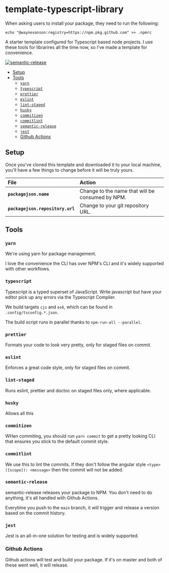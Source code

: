 # template-typescript-library

When asking users to install your package, they need to run the following:

```
echo "@waynevanson:registry=https://npm.pkg.github.com" >> .npmrc
```

A starter template configured for Typescript based node projects.
I use these tools for librarires all the time now, so I've made a template for convenience.

[![semantic-release](https://img.shields.io/badge/%20%20%F0%9F%93%A6%F0%9F%9A%80-semantic--release-e10079.svg)](https://github.com/semantic-release/semantic-release)

<!-- Don't run doctoc. It will be run for you when you commit this file. -->
<!-- START doctoc generated TOC please keep comment here to allow auto update -->
<!-- DON'T EDIT THIS SECTION, INSTEAD RE-RUN doctoc TO UPDATE -->

- [Setup](#setup)
- [Tools](#tools)
  - [`yarn`](#yarn)
  - [`typescript`](#typescript)
  - [`prettier`](#prettier)
  - [`eslint`](#eslint)
  - [`lint-staged`](#lint-staged)
  - [`husky`](#husky)
  - [`commitizen`](#commitizen)
  - [`commitlint`](#commitlint)
  - [`semantic-release`](#semantic-release)
  - [`jest`](#jest)
  - [Github Actions](#github-actions)

<!-- END doctoc generated TOC please keep comment here to allow auto update -->

## Setup

Once you've cloned this template and downloaded it to your local machine, you'll have a few things to change before it will be truly yours.

| File                             | Action                                           |
| :------------------------------- | :----------------------------------------------- |
| **`packagejson.name`**           | Change to the name that will be consumed by NPM. |
| **`packagejson.repository.url`** | Change to your git repository URL.               |

## Tools

### `yarn`

We're using yarn for package management.

I love the convenience the CLI has over NPM's CLI and it's widely supported with other workflows.

### `typescript`

Typescript is a typed superset of JavaScript. Write javascript but have your editor pick up any errors via the Typescript Compiler.

We build targets `cjs` and `es6`, which can be found in `.config/tsconfig.*.json`.

The build script runs in parallel thanks to `npm-run-all --parallel`.

### `prettier`

Formats your code to look very pretty, only for staged files on commit.

### `eslint`

Enforces a great code style, only for staged files on commit.

### `lint-staged`

Runs eslint, prettier and doctoc on staged files only, where applicable.

### `husky`

Allows all this

### `commitizen`

WHen commiting, you should run `yarn commit` to get a pretty looking CLI that ensures you stick to the default commit style.

### `commitlint`

We use this to lint the commits. If they don't follow the angular style `<type>([scope]): <message>` then the commit will not be added.

### `semantic-release`

semantic-release releases your package to NPM. You don't need to do anything, it's all handled with Github Actions.

Everytime you push to the `main` branch, it will trigger and release a version based on the commit history.

### `jest`

Jest is an all-in-one solution for testing and is widely supported.

### Github Actions

Github actions will test and build your package. If it's on master and both of these went well, it will release.
